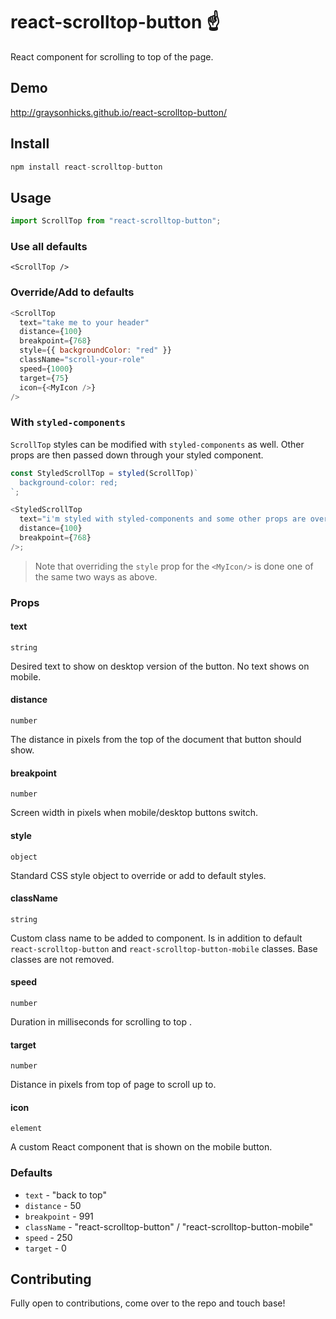 # react-scrolltop-button ☝️

React component for scrolling to top of the page.

## Demo

http://graysonhicks.github.io/react-scrolltop-button/

## Install

```javascript
npm install react-scrolltop-button
```

## Usage

```javascript
import ScrollTop from "react-scrolltop-button";
```

### Use all defaults

`<ScrollTop />`

### Override/Add to defaults

```javascript
<ScrollTop
  text="take me to your header"
  distance={100}
  breakpoint={768}
  style={{ backgroundColor: "red" }}
  className="scroll-your-role"
  speed={1000}
  target={75}
  icon={<MyIcon />}
/>
```

### With `styled-components`

`ScrollTop` styles can be modified with `styled-components` as well. Other props are then passed down through your styled component.

```javascript
const StyledScrollTop = styled(ScrollTop)`
  background-color: red;
`;

<StyledScrollTop
  text="i'm styled with styled-components and some other props are overwritten too"
  distance={100}
  breakpoint={768}
/>;
```

> Note that overriding the `style` prop for the `<MyIcon/>` is done one of the same two ways as above.

### Props

#### text

`string`

Desired text to show on desktop version of the button. No text shows on mobile.

#### distance

`number`

The distance in pixels from the top of the document that button should show.

#### breakpoint

`number`

Screen width in pixels when mobile/desktop buttons switch.

#### style

`object`

Standard CSS style object to override or add to default styles.

#### className

`string`

Custom class name to be added to component. Is in addition to default `react-scrolltop-button` and `react-scrolltop-button-mobile` classes. Base classes are not removed.

#### speed

`number`

Duration in milliseconds for scrolling to top .

#### target

`number`

Distance in pixels from top of page to scroll up to.

#### icon

`element`

A custom React component that is shown on the mobile button.

### Defaults

* `text` - "back to top"
* `distance` - 50
* `breakpoint` - 991
* `className` - "react-scrolltop-button" / "react-scrolltop-button-mobile"
* `speed` - 250
* `target` - 0

## Contributing

Fully open to contributions, come over to the repo and touch base!
